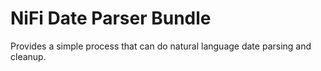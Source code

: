 # NiFi Date Parser Bundle

Provides a simple process that can do natural language date parsing and cleanup.
